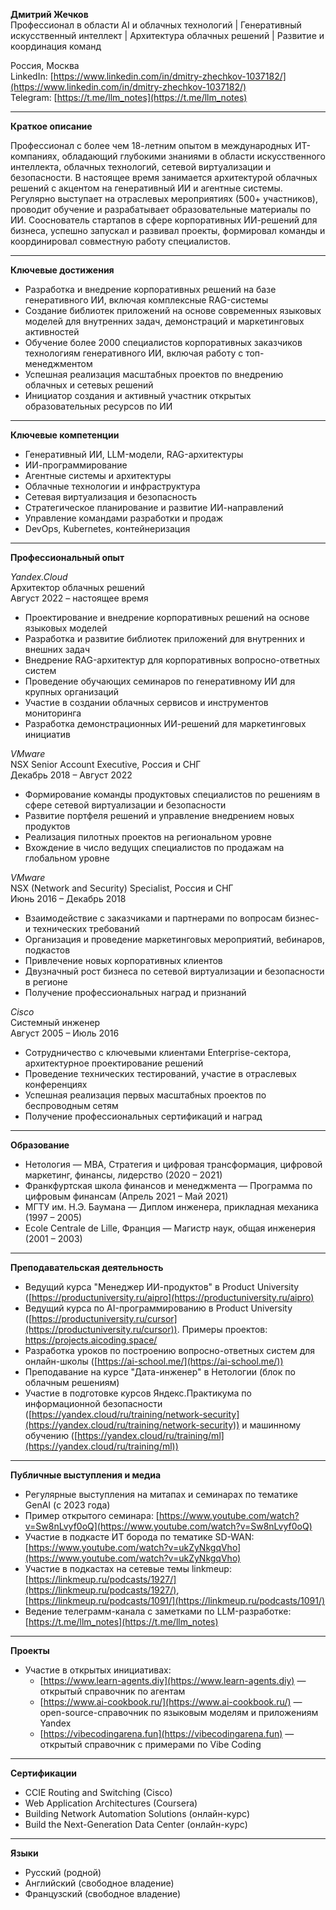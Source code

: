 **Дмитрий Жечков**  
Профессионал в области AI и облачных технологий | Генеративный искусственный интеллект | Архитектура облачных решений | Развитие и координация команд

Россия, Москва  
LinkedIn: [https://www.linkedin.com/in/dmitry-zhechkov-1037182/](https://www.linkedin.com/in/dmitry-zhechkov-1037182/)  
Telegram: [https://t.me/llm_notes](https://t.me/llm_notes)

---

**Краткое описание**

Профессионал с более чем 18-летним опытом в международных ИТ-компаниях, обладающий глубокими знаниями в области искусственного интеллекта, облачных технологий, сетевой виртуализации и безопасности. В настоящее время занимается архитектурой облачных решений с акцентом на генеративный ИИ и агентные системы. Регулярно выступает на отраслевых мероприятиях (500+ участников), проводит обучение и разрабатывает образовательные материалы по ИИ. Сооснователь стартапов в сфере корпоративных ИИ-решений для бизнеса, успешно запускал и развивал проекты, формировал команды и координировал совместную работу специалистов.

---

**Ключевые достижения**

- Разработка и внедрение корпоративных решений на базе генеративного ИИ, включая комплексные RAG-системы
- Создание библиотек приложений на основе современных языковых моделей для внутренних задач, демонстраций и маркетинговых активностей
- Обучение более 2000 специалистов корпоративных заказчиков технологиям генеративного ИИ, включая работу с топ-менеджментом
- Успешная реализация масштабных проектов по внедрению облачных и сетевых решений
- Инициатор создания и активный участник открытых образовательных ресурсов по ИИ

---

**Ключевые компетенции**

- Генеративный ИИ, LLM-модели, RAG-архитектуры
- ИИ-программирование
- Агентные системы и архитектуры
- Облачные технологии и инфраструктура
- Сетевая виртуализация и безопасность
- Стратегическое планирование и развитие ИИ-направлений
- Управление командами разработки и продаж
- DevOps, Kubernetes, контейнеризация

---

**Профессиональный опыт**

_Yandex.Cloud_  
Архитектор облачных решений  
Август 2022 – настоящее время

- Проектирование и внедрение корпоративных решений на основе языковых моделей
- Разработка и развитие библиотек приложений для внутренних и внешних задач
- Внедрение RAG-архитектур для корпоративных вопросно-ответных систем
- Проведение обучающих семинаров по генеративному ИИ для крупных организаций
- Участие в создании облачных сервисов и инструментов мониторинга
- Разработка демонстрационных ИИ-решений для маркетинговых инициатив

_VMware_  
NSX Senior Account Executive, Россия и СНГ  
Декабрь 2018 – Август 2022

- Формирование команды продуктовых специалистов по решениям в сфере сетевой виртуализации и безопасности
- Развитие портфеля решений и управление внедрением новых продуктов
- Реализация пилотных проектов на региональном уровне
- Вхождение в число ведущих специалистов по продажам на глобальном уровне

_VMware_  
NSX (Network and Security) Specialist, Россия и СНГ  
Июнь 2016 – Декабрь 2018

- Взаимодействие с заказчиками и партнерами по вопросам бизнес- и технических требований
- Организация и проведение маркетинговых мероприятий, вебинаров, подкастов
- Привлечение новых корпоративных клиентов
- Двузначный рост бизнеса по сетевой виртуализации и безопасности в регионе
- Получение профессиональных наград и признаний

_Cisco_  
Системный инженер  
Август 2005 – Июль 2016

- Сотрудничество с ключевыми клиентами Enterprise-сектора, архитектурное проектирование решений
- Проведение технических тестирований, участие в отраслевых конференциях
- Успешная реализация первых масштабных проектов по беспроводным сетям
- Получение профессиональных сертификаций и наград

---

**Образование**

- Нетология — MBA, Стратегия и цифровая трансформация, цифровой маркетинг, финансы, лидерство (2020 – 2021)
- Франкфуртская школа финансов и менеджмента — Программа по цифровым финансам (Апрель 2021 – Май 2021)
- МГТУ им. Н.Э. Баумана — Диплом инженера, прикладная механика (1997 – 2005)
- Ecole Centrale de Lille, Франция — Магистр наук, общая инженерия (2001 – 2003)

---

**Преподавательская деятельность**

- Ведущий курса "Менеджер ИИ-продуктов" в Product University ([https://productuniversity.ru/aipro](https://productuniversity.ru/aipro)
- Ведущий курса по AI-программированию в Product University ([https://productuniversity.ru/cursor](https://productuniversity.ru/cursor)). Примеры проектов: https://projects.aicoding.space/ 
- Разработка уроков по построению вопросно-ответных систем для онлайн-школы ([https://ai-school.me/](https://ai-school.me/))
- Преподавание на курсе "Дата-инженер" в Нетологии (блок по облачным решениям)
- Участие в подготовке курсов Яндекс.Практикума по информационной безопасности ([https://yandex.cloud/ru/training/network-security](https://yandex.cloud/ru/training/network-security)) и машинному обучению ([https://yandex.cloud/ru/training/ml](https://yandex.cloud/ru/training/ml))

---

**Публичные выступления и медиа**

- Регулярные выступления на митапах и семинарах по тематике GenAI (с 2023 года)
- Пример открытого семинара: [https://www.youtube.com/watch?v=Sw8nLvyf0oQ](https://www.youtube.com/watch?v=Sw8nLvyf0oQ)
- Участие в подкасте ИТ борода по тематике SD-WAN: [https://www.youtube.com/watch?v=ukZyNkgqVho](https://www.youtube.com/watch?v=ukZyNkgqVho)
- Участие в подкастах на сетевые темы linkmeup: [https://linkmeup.ru/podcasts/1927/](https://linkmeup.ru/podcasts/1927/), [https://linkmeup.ru/podcasts/1091/](https://linkmeup.ru/podcasts/1091/)
- Ведение телеграмм-канала с заметками по LLM-разработке: [https://t.me/llm_notes](https://t.me/llm_notes)

---

**Проекты**

- Участие в открытых инициативах:
    - [https://www.learn-agents.diy](https://www.learn-agents.diy) — открытый справочник по агентам
    - [https://www.ai-cookbook.ru/](https://www.ai-cookbook.ru/) — open-source-справочник по языковым моделям и приложениям Yandex
    - [https://vibecodingarena.fun](https://vibecodingarena.fun) — открытый справочник с примерами по Vibe Coding

---

**Сертификации**

- CCIE Routing and Switching (Cisco)
- Web Application Architectures (Coursera)
- Building Network Automation Solutions (онлайн-курс)
- Build the Next-Generation Data Center (онлайн-курс)

---

**Языки**

- Русский (родной)
- Английский (свободное владение)
- Французский (свободное владение)